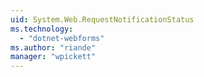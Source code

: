 ```yaml
---
uid: System.Web.RequestNotificationStatus
ms.technology: 
  - "dotnet-webforms"
ms.author: "riande"
manager: "wpickett"
---
```

